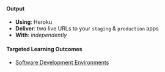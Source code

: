 #### Output
- **Using**: Heroku
- **Deliver**: two live URLs to your `staging` & `production` apps
- **With**: *independently*

#### Targeted Learning Outcomes
- [Software Development Environments](https://github.com/andela/learningmap/tree/master/Phase-C/Entry-level%20Developer/Curriculum/35%20-%20Software%20Development%20Environments)